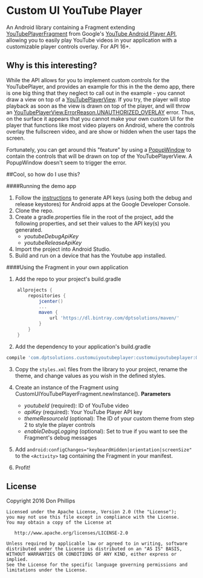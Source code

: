 # Custom UI YouTube Player
An Android library containing a Fragment extending [YouTubePlayerFragment](https://developers.google.com/youtube/android/player/reference/com/google/android/youtube/player/YouTubePlayerFragment) from Google's [YouTube Android Player API](https://developers.google.com/youtube/android/player/), allowing you to easily play YouTube videos in your application with a customizable player controls overlay. For API 16+.

## Why is this interesting?
While the API allows for you to implement custom controls for the YouTubePlayer, and provides an example for this in the the demo app, there is one big thing that they neglect to call out in the example - you cannot draw a view on top of a [YouTubePlayerView](https://developers.google.com/youtube/android/player/reference/com/google/android/youtube/player/YouTubePlayerView). If you try, the player will stop playback as soon as the view is drawn on top of the player, and will throw an [YouTubePlayerView.ErrorReason.UNAUTHORIZED_OVERLAY](https://developers.google.com/youtube/android/player/reference/com/google/android/youtube/player/YouTubePlayer.ErrorReason) error. Thus, on the surface it appears that you cannot make your own custom UI for the player that functions like most video players on Android, where the controls overlay the fullscreen video, and are show or hidden when the user taps the screen.

Fortunately, you can get around this "feature" by using a [PopupWindow](http://developer.android.com/reference/android/widget/PopupWindow.html) to contain the controls that will be drawn on top of the YouTubePlayerView. A PopupWindow doesn't seem to trigger the error.

##Cool, so how do I use this?

####Running the demo app

1. Follow the [instructions](https://developers.google.com/youtube/android/player/register) to generate API keys (using both the debug and release keystores) for Android apps at the Google Developer Console.
2. Clone the repo.
3. Create a gradle.properties file in the root of the project, add the following properties, and set their values to the API key(s) you generated.
    * *youtubeDebugApiKey*
    * *youtubeReleaseApiKey*
4. Import the project into Android Studio.
5. Build and run on a device that has the Youtube app installed.

####Using the Fragment in your own application

1. Add the repo to your project's build.gradle
```groovy
    allprojects {
        repositories {
            jcenter()
            ...
            maven {
                url 'https://dl.bintray.com/dptsolutions/maven/'
            }
        }
    }
```

2. Add the dependency to your application's build.gradle
```groovy
compile 'com.dptsolutions.customuiyoutubeplayer:customuiyoutubeplayer:0.1'
```
3. Copy the `styles.xml` files from the library to your project, rename the theme, and change values as you wish in the defined styles.

4. Create an instance of the Fragment using CustomUIYouTubePlayerFragment.newInstance().
**Parameters**
    * *youtubeId* (required): ID of YouTube video
    * *apiKey* (required): Your YouTube Player API key
    * *themeResourceId* (optional): The ID of your custom theme from step 2 to style the player controls
    * *enableDebugLogging* (optional): Set to true if you want to see the Fragment's debug messages
5. Add `android:configChanges="keyboardHidden|orientation|screenSize"` to the `<Activity>` tag containing the Fragment in your manifest.
6. Profit!

## License
Copyright 2016 Don Phillips

    Licensed under the Apache License, Version 2.0 (the "License");
    you may not use this file except in compliance with the License.
    You may obtain a copy of the License at

       http://www.apache.org/licenses/LICENSE-2.0

    Unless required by applicable law or agreed to in writing, software
    distributed under the License is distributed on an "AS IS" BASIS,
    WITHOUT WARRANTIES OR CONDITIONS OF ANY KIND, either express or implied.
    See the License for the specific language governing permissions and
    limitations under the License.

